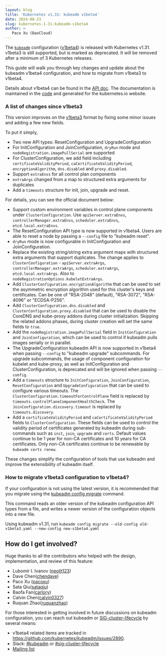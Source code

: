 ```yaml
---
layout: blog
title: 'Kubernetes v1.31: kubeadm v1beta4'
date: 2024-08-23
slug: kubernetes-1-31-kubeadm-v1beta4
author: >
   Paco Xu (DaoCloud)
---
```


The [`kubeadm`](/docs/reference/setup-tools/kubeadm/) configuration
([v1beta4](/docs/reference/config-api/kubeadm-config.v1beta4/))
is released with Kubernetes v1.31. v1beta3 is still supported,
but is marked as deprecated. It will be removed after a minimum
of 3 Kubernetes releases.

This guide will walk you through key changes and update about the kubeadm v1beta4 configuration,
and how to migrate from v1beta3 to v1beta4.

Details about v1beta4 can be found in the
[API doc]((/docs/reference/config-api/kubeadm-config.v1beta4/)).
The documentation is maintained in the
[code](https://github.com/kubernetes/kubernetes/blob/master/cmd/kubeadm/app/apis/kubeadm/v1beta4/doc.go)
and generated for the kubernetes.io website.

### A list of changes since v1beta3

This version improves on the [v1beta3](/docs/reference/config-api/kubeadm-config.v1beta3/)
format by fixing some minor issues and adding a few new fields.

To put it simply,

- Two new API types: ResetConfiguration and UpgradeConfiguration
- For InitConfiguration and JoinConfiguration, `dryRun` mode and `nodeRegistration.imagePullSerial` are supported
- For ClusterConfiguration, we add field including `certificateValidityPeriod`,
`caCertificateValidityPeriod`, `encryptionAlgorithm`, `dns.disabled` and `proxy.disabled`.
- Support `extraEnvs` for all control plan components
- `extraArgs` changed from a map to structured extra arguments for duplicates
- Add a `timeouts` structure for init, join, upgrade and reset.

For details, you can see the official document below:

- Support custom environment variables in control plane components under `ClusterConfiguration`.
Use `apiServer.extraEnvs`, `controllerManager.extraEnvs`, `scheduler.extraEnvs`, `etcd.local.extraEnvs`.
- The ResetConfiguration API type is now supported in v1beta4. Users are able to reset a node by passing
a `--config` file to "kubeadm reset".
- `dryRun` mode is now configurable in InitConfiguration and JoinConfiguration.
- Replace the existing string/string extra argument maps with structured extra arguments that support duplicates.
 The change applies to `ClusterConfiguration` - `apiServer.extraArgs`, `controllerManager.extraArgs`,
 `scheduler.extraArgs`, `etcd.local.extraArgs`. Also to `nodeRegistrationOptions.kubeletExtraArgs`.
- Add `ClusterConfiguration.encryptionAlgorithm` that can be used to set the asymmetric encryption algorithm
used for this cluster's keys and certificates. Can be one of "RSA-2048" (default), "RSA-3072", "RSA-4096" or "ECDSA-P256".
- Add `ClusterConfiguration.dns.disabled` and `ClusterConfiguration.proxy.disabled` that can be used to disable
the CoreDNS and kube-proxy addons during cluster initialization. Skipping the related addons phases,
during cluster creation will set the same fields to `true`.
- Add the `nodeRegistration.imagePullSerial` field in `InitConfiguration` and `JoinConfiguration`, which
can be used to control if kubeadm pulls images serially or in parallel.
- The UpgradeConfiguration kubeadm API is now supported in v1beta4 when passing `--config` to "kubeadm upgrade" subcommands.
For upgrade subcommands, the usage of component configuration for kubelet and kube-proxy, as well as InitConfiguration and
ClusterConfiguration, is deprecated and will be ignored when passing `--config`.
- Add a `timeouts` structure to `InitConfiguration`, `JoinConfiguration`, `ResetConfiguration` and `UpgradeConfiguration`
that can be used to configure various timeouts. The `ClusterConfiguration.timeoutForControlPlane` field is replaced
by `timeouts.controlPlaneComponentHealthCheck`. The `JoinConfiguration.discovery.timeout` is replaced by
`timeouts.discovery`.
- Add a `certificateValidityPeriod` and `caCertificateValidityPeriod` fields to `ClusterConfiguration`. These fields
can be used to control the validity period of certificates generated by kubeadm during sub-commands such as `init`,
`join`, `upgrade` and `certs`. Default values continue to be 1 year for non-CA certificates and 10 years for CA
certificates. Only non-CA certificates continue to be renewable by `kubeadm certs renew`.

These changes simplify the configuration of tools that use kubeadm
and improve the extensibility of kubeadm itself.

### How to migrate v1beta3 configuration to v1beta4?

If your configuration is not using the latest version, it is recommended that you migrate using
the [kubeadm config migrate](/docs/reference/setup-tools/kubeadm/kubeadm-config/#cmd-config-migrate) command.

This command reads an older version of the kubeadm configuration API types from a file,
and writes a newer version of the configuration objects into a new file.

Using kubeadm v1.31, run `kubeadm config migrate --old-config old-v1beta3.yaml --new-config new-v1beta4.yaml`

## How do I get involved?

Huge thanks to all the contributors who helped with the design, implementation,
and review of this feature:

- Lubomir I. Ivanov ([neolit123](https://github.com/neolit123))
- Dave Chen([chendave](https://github.com/chendave))
- Paco Xu ([pacoxu](https://github.com/pacoxu))
- Sata Qiu([sataqiu](https://github.com/sataqiu))
- Baofa Fan([carlory](https://github.com/carlory))
- Calvin Chen([calvin0327](https://github.com/calvin0327))
- Ruquan Zhao([ruquanzhao](https://github.com/ruquanzhao))

For those interested in getting involved in future discussions on kubeadm configuration,
you can reach out kubeadm or [SIG-cluster-lifecycle](https://github.com/kubernetes/community/blob/master/sig-cluster-lifecycle/README.md) by several means:

- v1beta4 related items are tracked in https://github.com/kubernetes/kubeadm/issues/2890.
- Slack: [#kubeadm](https://kubernetes.slack.com/messages/kubeadm) or [#sig-cluster-lifecycle](https://kubernetes.slack.com/messages/sig-cluster-lifecycle)
- [Mailing list](https://groups.google.com/forum/#!forum/kubernetes-sig-cluster-lifecycle)
